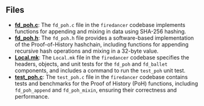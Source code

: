 
## Files
- **[fd_poh.c](poh/fd_poh.c.driver.md)**: The `fd_poh.c` file in the `firedancer` codebase implements functions for appending and mixing in data using SHA-256 hashing.
- **[fd_poh.h](poh/fd_poh.h.driver.md)**: The `fd_poh.h` file provides a software-based implementation of the Proof-of-History hashchain, including functions for appending recursive hash operations and mixing in a 32-byte value.
- **[Local.mk](poh/Local.mk.driver.md)**: The `Local.mk` file in the `firedancer` codebase specifies the headers, objects, and unit tests for the `fd_poh` and `fd_ballet` components, and includes a command to run the `test_poh` unit test.
- **[test_poh.c](poh/test_poh.c.driver.md)**: The `test_poh.c` file in the `firedancer` codebase contains tests and benchmarks for the Proof of History (PoH) functions, including `fd_poh_append` and `fd_poh_mixin`, ensuring their correctness and performance.
